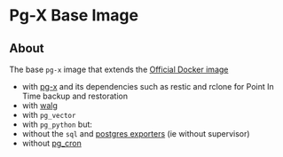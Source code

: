 # Pg-X Base Image

## About

The base `pg-x` image that extends the [Official Docker image](https://github.com/docker-library/docs/blob/master/postgres/README.md)
* with [pg-x](../../docs/bin/pg-x.md) and its dependencies such as restic and rclone for Point In Time backup and restoration
* with [walg](../../docs/kb/postgres-wal-g.md)
* with `pg_vector`
* with `pg_python`
but:
* without the `sql` and [postgres exporters](../../docs/kb/postgres-exporter.md) (ie without supervisor)
* without [pg_cron](../../docs/kb/postgres-pg-cron.md)
